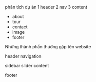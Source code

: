 phân tích dự án
1 header
2 nav
3 content
- about
- tour
- contact
- image
- footer

Những thành phần thường gặp tên website 

header 
navigation

sidebar
slider 
content

footer
